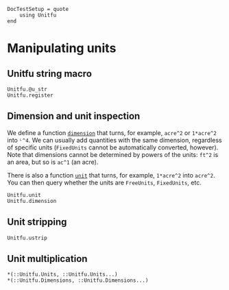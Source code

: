 ```@meta
DocTestSetup = quote
    using Unitfu
end
```
# Manipulating units

## Unitfu string macro

```@docs
Unitfu.@u_str
Unitfu.register
```

## Dimension and unit inspection

We define a function [`dimension`](@ref) that turns, for example, `acre^2` or `1*acre^2`
into `ᴸ^4`. We can usually add quantities with the same dimension, regardless of specific
units (`FixedUnits` cannot be automatically converted, however). Note that dimensions cannot
be determined by powers of the units: `ft^2` is an area, but so is `ac^1` (an acre).

There is also a function [`unit`](@ref) that turns, for example, `1*acre^2` into `acre^2`.
You can then query whether the units are `FreeUnits`, `FixedUnits`, etc.

```@docs
Unitfu.unit
Unitfu.dimension
```

## Unit stripping

```@docs
Unitfu.ustrip
```

## Unit multiplication

```@docs
*(::Unitfu.Units, ::Unitfu.Units...)
*(::Unitfu.Dimensions, ::Unitfu.Dimensions...)
```
